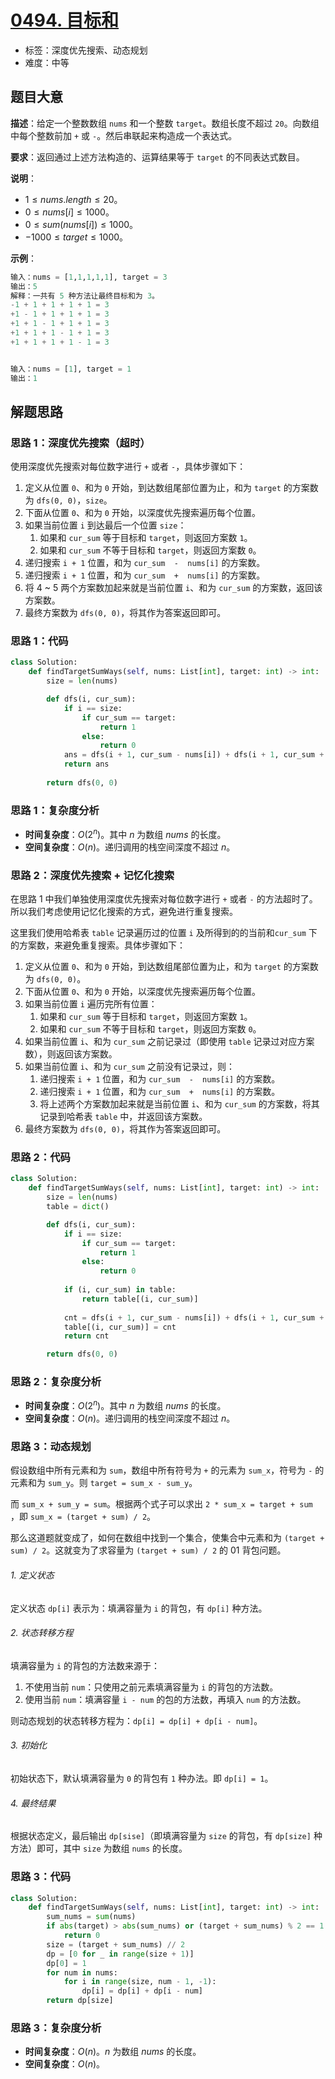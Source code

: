 # [0494. 目标和](https://leetcode.cn/problems/target-sum/)

- 标签：深度优先搜索、动态规划
- 难度：中等

## 题目大意

**描述**：给定一个整数数组 `nums` 和一个整数 `target`。数组长度不超过 `20`。向数组中每个整数前加 `+` 或 `-`。然后串联起来构造成一个表达式。

**要求**：返回通过上述方法构造的、运算结果等于 `target` 的不同表达式数目。

**说明**：

- $1 \le nums.length \le 20$。
- $0 \le nums[i] \le 1000$。
- $0 \le sum(nums[i]) \le 1000$。
- $-1000 \le target \le 1000$。

**示例**：

```python
输入：nums = [1,1,1,1,1], target = 3
输出：5
解释：一共有 5 种方法让最终目标和为 3。
-1 + 1 + 1 + 1 + 1 = 3
+1 - 1 + 1 + 1 + 1 = 3
+1 + 1 - 1 + 1 + 1 = 3
+1 + 1 + 1 - 1 + 1 = 3
+1 + 1 + 1 + 1 - 1 = 3


输入：nums = [1], target = 1
输出：1
```

## 解题思路

### 思路 1：深度优先搜索（超时）

使用深度优先搜索对每位数字进行 `+` 或者 `-`，具体步骤如下：

1. 定义从位置 `0`、和为 `0` 开始，到达数组尾部位置为止，和为 `target` 的方案数为 `dfs(0, 0)`，`size`。
2. 下面从位置 `0`、和为 `0` 开始，以深度优先搜索遍历每个位置。
3. 如果当前位置 `i` 到达最后一个位置 `size`：
   1. 如果和 `cur_sum` 等于目标和 `target`，则返回方案数 `1`。
   2. 如果和 `cur_sum` 不等于目标和 `target`，则返回方案数 `0`。
4. 递归搜索 `i + 1` 位置，和为 `cur_sum  -  nums[i]` 的方案数。
5. 递归搜索 `i + 1` 位置，和为 `cur_sum  +  nums[i]` 的方案数。
6. 将 4 ~ 5 两个方案数加起来就是当前位置 `i`、和为 `cur_sum` 的方案数，返回该方案数。
7. 最终方案数为 `dfs(0, 0)`，将其作为答案返回即可。

### 思路 1：代码

```python
class Solution:
    def findTargetSumWays(self, nums: List[int], target: int) -> int:
        size = len(nums)

        def dfs(i, cur_sum):
            if i == size:
                if cur_sum == target:
                    return 1
                else:
                    return 0
            ans = dfs(i + 1, cur_sum - nums[i]) + dfs(i + 1, cur_sum + nums[i])
            return ans
        
        return dfs(0, 0)
```

### 思路 1：复杂度分析

- **时间复杂度**：$O(2^n)$。其中 $n$ 为数组 $nums$ 的长度。
- **空间复杂度**：$O(n)$。递归调用的栈空间深度不超过 $n$。

### 思路 2：深度优先搜索 + 记忆化搜索

在思路 1 中我们单独使用深度优先搜索对每位数字进行 `+` 或者 `-` 的方法超时了。所以我们考虑使用记忆化搜索的方式，避免进行重复搜索。

这里我们使用哈希表 `table` 记录遍历过的位置 `i` 及所得到的的当前和`cur_sum` 下的方案数，来避免重复搜索。具体步骤如下：

1. 定义从位置 `0`、和为 `0` 开始，到达数组尾部位置为止，和为 `target` 的方案数为 `dfs(0, 0)`。
2. 下面从位置 `0`、和为 `0` 开始，以深度优先搜索遍历每个位置。
3. 如果当前位置 `i` 遍历完所有位置：
   1. 如果和 `cur_sum` 等于目标和 `target`，则返回方案数 `1`。
   2. 如果和 `cur_sum` 不等于目标和 `target`，则返回方案数 `0`。
4. 如果当前位置 `i`、和为 `cur_sum`  之前记录过（即使用 `table` 记录过对应方案数），则返回该方案数。
5. 如果当前位置 `i`、和为 `cur_sum`  之前没有记录过，则：
   1. 递归搜索 `i + 1` 位置，和为 `cur_sum  -  nums[i]` 的方案数。
   2. 递归搜索 `i + 1` 位置，和为 `cur_sum  +  nums[i]` 的方案数。
   3. 将上述两个方案数加起来就是当前位置 `i`、和为 `cur_sum` 的方案数，将其记录到哈希表 `table` 中，并返回该方案数。
6. 最终方案数为 `dfs(0, 0)`，将其作为答案返回即可。

### 思路 2：代码

```python
class Solution:
    def findTargetSumWays(self, nums: List[int], target: int) -> int:
        size = len(nums)
        table = dict()

        def dfs(i, cur_sum):
            if i == size:
                if cur_sum == target:
                    return 1
                else:
                    return 0
                    
            if (i, cur_sum) in table:
                return table[(i, cur_sum)]
            
            cnt = dfs(i + 1, cur_sum - nums[i]) + dfs(i + 1, cur_sum + nums[i])
            table[(i, cur_sum)] = cnt
            return cnt

        return dfs(0, 0)
```

### 思路 2：复杂度分析

- **时间复杂度**：$O(2^n)$。其中 $n$ 为数组 $nums$ 的长度。
- **空间复杂度**：$O(n)$。递归调用的栈空间深度不超过 $n$。

### 思路 3：动态规划

假设数组中所有元素和为 `sum`，数组中所有符号为 `+` 的元素为 `sum_x`，符号为 `-` 的元素和为 `sum_y`。则 `target = sum_x - sum_y`。

而 `sum_x + sum_y = sum`。根据两个式子可以求出 `2 * sum_x = target + sum `，即 `sum_x = (target + sum) / 2`。

那么这道题就变成了，如何在数组中找到一个集合，使集合中元素和为 `(target + sum) / 2`。这就变为了求容量为 `(target + sum) / 2` 的 01 背包问题。

###### 1. 定义状态

定义状态 `dp[i]` 表示为：填满容量为 `i` 的背包，有 `dp[i]` 种方法。

###### 2. 状态转移方程

填满容量为 `i` 的背包的方法数来源于：

1. 不使用当前 `num`：只使用之前元素填满容量为 `i` 的背包的方法数。
2. 使用当前 `num`：填满容量 `i - num` 的包的方法数，再填入 `num` 的方法数。

则动态规划的状态转移方程为：`dp[i] = dp[i] + dp[i - num]`。

###### 3. 初始化

初始状态下，默认填满容量为 `0` 的背包有 `1` 种办法。即 `dp[i] = 1`。

###### 4. 最终结果

根据状态定义，最后输出 `dp[sise]`（即填满容量为 `size` 的背包，有 `dp[size]` 种方法）即可，其中 `size` 为数组 `nums` 的长度。

### 思路 3：代码

```python
class Solution:
    def findTargetSumWays(self, nums: List[int], target: int) -> int:
        sum_nums = sum(nums)
        if abs(target) > abs(sum_nums) or (target + sum_nums) % 2 == 1:
            return 0
        size = (target + sum_nums) // 2
        dp = [0 for _ in range(size + 1)]
        dp[0] = 1
        for num in nums:
            for i in range(size, num - 1, -1):
                dp[i] = dp[i] + dp[i - num]
        return dp[size]
```

### 思路 3：复杂度分析

- **时间复杂度**：$O(n)$。$n$ 为数组 $nums$ 的长度。
- **空间复杂度**：$O(n)$。

